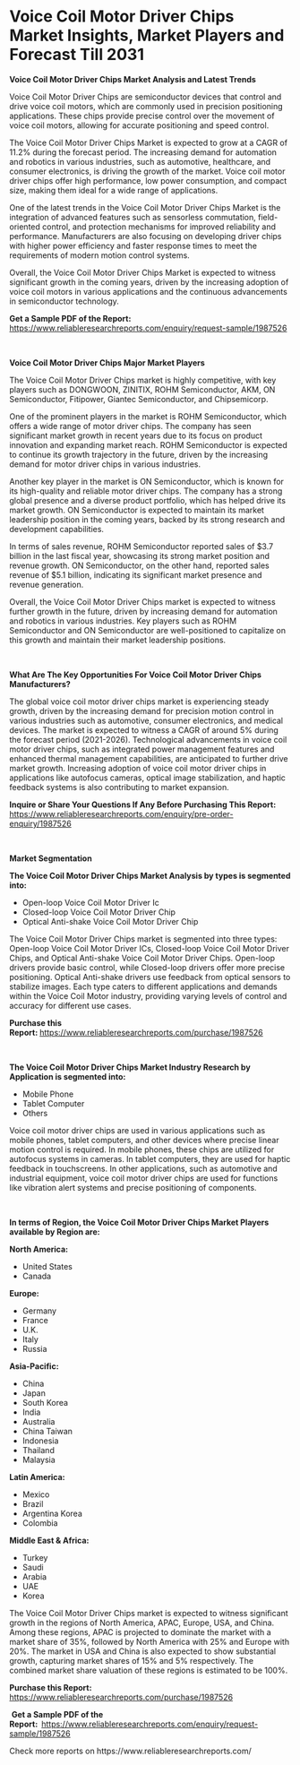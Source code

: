 <p><h1>Voice Coil Motor Driver Chips Market Insights, Market Players and Forecast Till 2031</h1></p><p><strong>Voice Coil Motor Driver Chips Market Analysis and Latest Trends</strong></p>
<p><p>Voice Coil Motor Driver Chips are semiconductor devices that control and drive voice coil motors, which are commonly used in precision positioning applications. These chips provide precise control over the movement of voice coil motors, allowing for accurate positioning and speed control.</p><p>The Voice Coil Motor Driver Chips Market is expected to grow at a CAGR of 11.2% during the forecast period. The increasing demand for automation and robotics in various industries, such as automotive, healthcare, and consumer electronics, is driving the growth of the market. Voice coil motor driver chips offer high performance, low power consumption, and compact size, making them ideal for a wide range of applications.</p><p>One of the latest trends in the Voice Coil Motor Driver Chips Market is the integration of advanced features such as sensorless commutation, field-oriented control, and protection mechanisms for improved reliability and performance. Manufacturers are also focusing on developing driver chips with higher power efficiency and faster response times to meet the requirements of modern motion control systems.</p><p>Overall, the Voice Coil Motor Driver Chips Market is expected to witness significant growth in the coming years, driven by the increasing adoption of voice coil motors in various applications and the continuous advancements in semiconductor technology.</p></p>
<p><strong>Get a Sample PDF of the Report:&nbsp;</strong> <a href="https://www.reliableresearchreports.com/enquiry/request-sample/1987526">https://www.reliableresearchreports.com/enquiry/request-sample/1987526</a></p>
<p>&nbsp;</p>
<p><strong>Voice Coil Motor Driver Chips Major Market Players</strong></p>
<p><p>The Voice Coil Motor Driver Chips market is highly competitive, with key players such as DONGWOON, ZINITIX, ROHM Semiconductor, AKM, ON Semiconductor, Fitipower, Giantec Semiconductor, and Chipsemicorp.</p><p>One of the prominent players in the market is ROHM Semiconductor, which offers a wide range of motor driver chips. The company has seen significant market growth in recent years due to its focus on product innovation and expanding market reach. ROHM Semiconductor is expected to continue its growth trajectory in the future, driven by the increasing demand for motor driver chips in various industries.</p><p>Another key player in the market is ON Semiconductor, which is known for its high-quality and reliable motor driver chips. The company has a strong global presence and a diverse product portfolio, which has helped drive its market growth. ON Semiconductor is expected to maintain its market leadership position in the coming years, backed by its strong research and development capabilities.</p><p>In terms of sales revenue, ROHM Semiconductor reported sales of $3.7 billion in the last fiscal year, showcasing its strong market position and revenue growth. ON Semiconductor, on the other hand, reported sales revenue of $5.1 billion, indicating its significant market presence and revenue generation.</p><p>Overall, the Voice Coil Motor Driver Chips market is expected to witness further growth in the future, driven by increasing demand for automation and robotics in various industries. Key players such as ROHM Semiconductor and ON Semiconductor are well-positioned to capitalize on this growth and maintain their market leadership positions.</p></p>
<p>&nbsp;</p>
<p><strong>What Are The Key Opportunities For Voice Coil Motor Driver Chips Manufacturers?</strong></p>
<p><p>The global voice coil motor driver chips market is experiencing steady growth, driven by the increasing demand for precision motion control in various industries such as automotive, consumer electronics, and medical devices. The market is expected to witness a CAGR of around 5% during the forecast period (2021-2026). Technological advancements in voice coil motor driver chips, such as integrated power management features and enhanced thermal management capabilities, are anticipated to further drive market growth. Increasing adoption of voice coil motor driver chips in applications like autofocus cameras, optical image stabilization, and haptic feedback systems is also contributing to market expansion.</p></p>
<p><strong>Inquire or Share Your Questions If Any Before Purchasing This Report:</strong> <a href="https://www.reliableresearchreports.com/enquiry/pre-order-enquiry/1987526">https://www.reliableresearchreports.com/enquiry/pre-order-enquiry/1987526</a></p>
<p>&nbsp;</p>
<p><strong>Market Segmentation</strong></p>
<p><strong>The Voice Coil Motor Driver Chips Market Analysis by types is segmented into:</strong></p>
<p><ul><li>Open-loop Voice Coil Motor Driver Ic</li><li>Closed-loop Voice Coil Motor Driver Chip</li><li>Optical Anti-shake Voice Coil Motor Driver Chip</li></ul></p>
<p><p>The Voice Coil Motor Driver Chips market is segmented into three types: Open-loop Voice Coil Motor Driver ICs, Closed-loop Voice Coil Motor Driver Chips, and Optical Anti-shake Voice Coil Motor Driver Chips. Open-loop drivers provide basic control, while Closed-loop drivers offer more precise positioning. Optical Anti-shake drivers use feedback from optical sensors to stabilize images. Each type caters to different applications and demands within the Voice Coil Motor industry, providing varying levels of control and accuracy for different use cases.</p></p>
<p><strong>Purchase this Report:&nbsp;</strong><a href="https://www.reliableresearchreports.com/purchase/1987526">https://www.reliableresearchreports.com/purchase/1987526</a></p>
<p>&nbsp;</p>
<p><strong>The Voice Coil Motor Driver Chips Market Industry Research by Application is segmented into:</strong></p>
<p><ul><li>Mobile Phone</li><li>Tablet Computer</li><li>Others</li></ul></p>
<p><p>Voice coil motor driver chips are used in various applications such as mobile phones, tablet computers, and other devices where precise linear motion control is required. In mobile phones, these chips are utilized for autofocus systems in cameras. In tablet computers, they are used for haptic feedback in touchscreens. In other applications, such as automotive and industrial equipment, voice coil motor driver chips are used for functions like vibration alert systems and precise positioning of components.</p></p>
<p>&nbsp;</p>
<p><strong>In terms of Region, the Voice Coil Motor Driver Chips Market Players available by Region are:</strong></p>
<p>
    <p> <strong> North America: </strong>
        <ul>
            <li>United States</li>
            <li>Canada</li>
        </ul>
        </p> 
    <p> <strong> Europe: </strong>
        <ul>
            <li>Germany</li>
            <li>France</li>
            <li>U.K.</li>
            <li>Italy</li>
            <li>Russia</li>
        </ul>
        </p> 
    <p> <strong> Asia-Pacific: </strong>
        <ul>
            <li>China</li>
            <li>Japan</li>
            <li>South Korea</li>
            <li>India</li>
            <li>Australia</li>
            <li>China Taiwan</li>
            <li>Indonesia</li>
            <li>Thailand</li>
            <li>Malaysia</li>
        </ul>
        </p> 
    <p> <strong> Latin America: </strong>
        <ul>
            <li>Mexico</li>
            <li>Brazil</li>
            <li>Argentina Korea</li>
            <li>Colombia</li>
        </ul>
        </p> 
    <p> <strong> Middle East & Africa: </strong>
        <ul>
            <li>Turkey</li>
            <li>Saudi</li>
            <li>Arabia</li>
            <li>UAE</li>
            <li>Korea</li>
        </ul>
    </p>
    </p>
<p><p>The Voice Coil Motor Driver Chips market is expected to witness significant growth in the regions of North America, APAC, Europe, USA, and China. Among these regions, APAC is projected to dominate the market with a market share of 35%, followed by North America with 25% and Europe with 20%. The market in USA and China is also expected to show substantial growth, capturing market shares of 15% and 5% respectively. The combined market share valuation of these regions is estimated to be 100%.</p></p>
<p><strong>Purchase this Report: </strong><a href="https://www.reliableresearchreports.com/purchase/1987526">https://www.reliableresearchreports.com/purchase/1987526</a></p>
<p>&nbsp;<strong>Get a Sample PDF of the Report:&nbsp;&nbsp;</strong><a href="https://www.reliableresearchreports.com/enquiry/request-sample/1987526">https://www.reliableresearchreports.com/enquiry/request-sample/1987526</a></p>
<p><strong></strong></p>
<p>Check more reports on https://www.reliableresearchreports.com/</p>